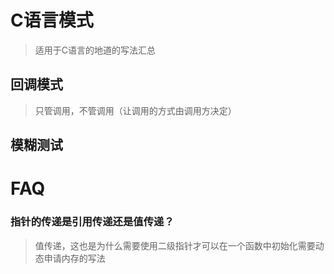 # C语言模式

> 适用于C语言的地道的写法汇总

## 回调模式

> 只管调用，不管调用（让调用的方式由调用方决定）

## 模糊测试


# FAQ

### 指针的传递是引用传递还是值传递？

> 值传递，这也是为什么需要使用二级指针才可以在一个函数中初始化需要动态申请内存的写法